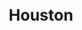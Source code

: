---
layout: location

title: Houston
latitude: 29.76019
longitude: -95.36939
address: Texas
image: "houston.jpg"

info: 2,160,821

tags:
- Astros
- Rodeos

about: Houston is the fourth-largest city in the United States of America, and the largest city in the state of Texas. According to the 2010 U.S. Census, the city had a population of over 2.1 million people within a land area of 599.6 square miles (1,553 km2). Houston is the seat of Harris County and the economic center of Houston-The Woodlands-Sugar Land, the fifth-largest metropolitan area in the U.S. with over 6 million people.

---